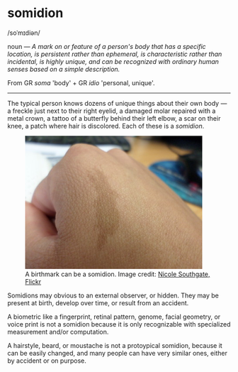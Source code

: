 # somidion

<span class="ipa">/soˈmɪdiən/</span>

noun &mdash; *A mark on or feature of a person's body that has a specific location, is persistent rather than ephemeral, is characteristic rather than incidental, is highly unique, and can be recognized with ordinary human senses based on a simple description.*

From GR *soma* 'body' + GR *idio* 'personal, unique'.

<hr>

The typical person knows dozens of unique things about their own body &mdash; a freckle just next to their right eyelid, a damaged molar repaired with a metal crown, a tattoo of a butterfly behind their left elbow, a scar on their knee, a patch where hair is discolored. Each of these is a *somidion*.

<figure>
   <img src="assets/somidion.jpg" alt="somidion on hand">
   <figcaption>A birthmark can be a somidion. Image credit: <a href="https://www.flickr.com/photos/nickipicki/8877057955/" target="flickr">Nicole Southgate, Flickr</a></figcaption>
</figure>

Somidions may obvious to an external observer, or hidden. They may be present at birth, develop over time, or result from an accident.

 A biometric like a fingerprint, retinal pattern, genome, facial geometry, or voice print is not a somidion because it is only recognizable with specialized measurement and/or computation.

 A hairstyle, beard, or moustache is not a protoypical somidion, because it can be easily changed, and many people can have very similar ones, either by accident or on purpose.

 